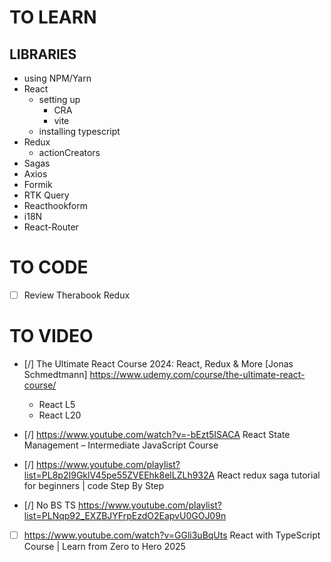 # TO LEARN
## LIBRARIES
- using NPM/Yarn
- React
  - setting up
    - CRA
    - vite
  - installing typescript
- Redux
  - actionCreators
- Sagas
- Axios
- Formik
- RTK Query
- Reacthookform
- i18N
- React-Router

# TO CODE

- [ ] Review Therabook Redux

# TO VIDEO

- [/] The Ultimate React Course 2024: React, Redux & More \[Jonas Schmedtmann] https://www.udemy.com/course/the-ultimate-react-course/
  
  - React L5  
  - React L20  

- [/] https://www.youtube.com/watch?v=-bEzt5ISACA React State Management – Intermediate JavaScript Course

- [/] https://www.youtube.com/playlist?list=PL8p2I9GklV45pe55ZVEEhk8elLZLh932A React redux saga tutorial for beginners | code Step By Step

- [/] No BS TS https://www.youtube.com/playlist?list=PLNqp92_EXZBJYFrpEzdO2EapvU0GOJ09n

- [ ] https://www.youtube.com/watch?v=GGli3uBqUts React with TypeScript Course | Learn from Zero to Hero 2025
